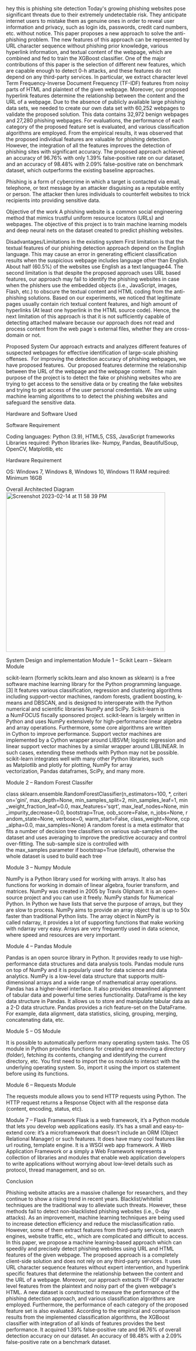 hey this is phishing site detection 
Today's growing phishing websites pose significant threats due to their extremely undetectable risk. They anticipate internet users to mistake them as genuine ones in order to reveal user information and privacy, such as login ids, passwords, credit card numbers, etc. without notice. This paper proposes a new approach to solve the anti-phishing problem. The new features of this approach can be represented by URL character sequence without phishing prior knowledge, various hyperlink information, and textual content of the webpage, which are combined and fed to train the XGBoost classifier. One of the major contributions of this paper is the selection of different new features, which are capable enough to detect 0-h attacks, and these features do not depend on any third-party services. In particular, we extract character level Term Frequency-Inverse Document Frequency (TF-IDF) features from noisy parts of HTML and plaintext of the given webpage. Moreover, our proposed hyperlink features determine the relationship between the content and the URL of a webpage. Due to the absence of publicly available large phishing data sets, we needed to create our own data set with 60,252 webpages to validate the proposed solution. This data contains 32,972 benign webpages and 27,280 phishing webpages. For evaluations, the performance of each category of the proposed feature set is evaluated, and various classification algorithms are employed. From the empirical results, it was observed that the proposed individual features are valuable for phishing detection. However, the integration of all the features improves the detection of phishing sites with significant accuracy. The proposed approach achieved an accuracy of 96.76% with only 1.39% false-positive rate on our dataset, and an accuracy of 98.48% with 2.09% false-positive rate on benchmark dataset, which outperforms the existing baseline approaches.

Phishing is a form of cybercrime in which a target is contacted via email, telephone, or text message by an attacker disguising as a reputable entity or person. The attacker then lures individuals to counterfeit websites to trick recipients into providing sensitive data.

Objective of the work
A phishing website is a common social engineering method that mimics trustful uniform resource locators (URLs) and webpages. The objective of this project is to train machine learning models and deep neural nets on the dataset created to predict phishing websites.

Disadvantages/Limitations in the existing system
First limitation is that the textual features of our phishing detection approach depend on the English language. This may cause an error in generating efficient classification results when the suspicious webpage includes language other than English. About half (60.5%) of the websites use English as a text language44. The second limitation is that despite the proposed approach uses URL based features, our approach may fail to identify the phishing websites in case when the phishers use the embedded objects (i.e., JavaScript, images, Flash, etc.) to obscure the textual content and HTML coding
from the anti-phishing solutions. Based on our experiments, we noticed that legitimate pages usually contain rich textual content features, and high amount of hyperlinks (At least one hyperlink in the HTML source code). Hence, the next limitation of this approach is that it is not sufficiently capable of detecting attached malware because our approach does not read and process content from the web page`s external files, whether they are cross-domain or not.


Proposed System
Our approach extracts and analyzes different features of suspected webpages for effective identification of large-scale phishing offenses. 
For improving the detection accuracy of phishing webpages, we have proposed features. 
Our proposed features determine the relationship between the URL of the webpage and the webpage content. 
The main purpose of the project is to detect the fake or phishing websites who are trying to get access to the sensitive data or by creating the fake websites and trying to get access of the user personal credentials.
We are using machine learning algorithms to to detect the phishing websites and safeguard the sensitive data. 


Hardware and Software Used

Software Requirement 

Coding languages: Python (3.9), HTML5, CSS, JavaScript frameworks
Libraries required: Python libraries like- Numpy, Pandas, BeautifulSoup, OpenCV, Matplotlib, etc


Hardware Requirement

OS: Windows 7, Windows 8, Windows 10, Windows 11
RAM required: Minimum 16GB

Overall Architected Diagram 
<img width="436" alt="Screenshot 2023-02-14 at 11 58 39 PM" src="https://user-images.githubusercontent.com/124824485/218825604-1cf6e9ae-ea9f-45a3-a552-87fae501d91c.png">

System Design and implementation 
Module 1 – Scikit Learn – Sklearn Module

scikit-learn (formerly scikits.learn and also known as sklearn) is a free software machine learning library for the Python programming language.[3] It features various classification, regression and clustering algorithms including support-vector machines, random forests, gradient boosting, k-means and DBSCAN, and is designed to interoperate with the Python numerical and scientific libraries NumPy and SciPy. Scikit-learn is a NumFOCUS fiscally sponsored project.
scikit-learn is largely written in Python and uses NumPy extensively for high-performance linear algebra and array operations. Furthermore, some core algorithms are written in Cython to improve performance. Support vector machines are implemented by a Cython wrapper around LIBSVM; logistic regression and linear support vector machines by a similar wrapper around LIBLINEAR. In such cases, extending these methods with Python may not be possible.
scikit-learn integrates well with many other Python libraries, such as Matplotlib and plotly for plotting, NumPy for array vectorization, Pandas dataframes, SciPy, and many more.

Module 2 – Random Forest Classifer

class sklearn.ensemble.RandomForestClassifier(n_estimators=100, *, criterion='gini', max_depth=None, min_samples_split=2, min_samples_leaf=1, min_weight_fraction_leaf=0.0, max_features='sqrt', max_leaf_nodes=None, min_impurity_decrease=0.0, bootstrap=True, oob_score=False, n_jobs=None, random_state=None, verbose=0, warm_start=False, class_weight=None, ccp_alpha=0.0, max_samples=None)
A random forest is a meta estimator that fits a number of decision tree classifiers on various sub-samples of the dataset and uses averaging to improve the predictive accuracy and control over-fitting. The sub-sample size is controlled with the max_samples parameter if bootstrap=True (default), otherwise the whole dataset is used to build each tree

Module 3 – Numpy Module

NumPy is a Python library used for working with arrays.
It also has functions for working in domain of linear algebra, fourier transform, and matrices.
NumPy was created in 2005 by Travis Oliphant. It is an open-source project and you can use it freely.
NumPy stands for Numerical Python.
In Python we have lists that serve the purpose of arrays, but they are slow to process.
NumPy aims to provide an array object that is up to 50x faster than traditional Python lists.
The array object in NumPy is called ndarray, it provides a lot of supporting functions that make working with ndarray very easy.
Arrays are very frequently used in data science, where speed and resources are very important.

Module 4 – Pandas Module

Pandas is an open source library in Python. It provides ready to use high-performance data structures and data analysis tools.
Pandas module runs on top of NumPy and it is popularly used for data science and data analytics.
NumPy is a low-level data structure that supports multi-dimensional arrays and a wide range of mathematical array operations. Pandas has a higher-level interface. It also provides streamlined alignment of tabular data and powerful time series functionality.
DataFrame is the key data structure in Pandas. It allows us to store and manipulate tabular data as a 2-D data structure.
Pandas provides a rich feature-set on the DataFrame. For example, data alignment, data statistics, slicing, grouping, merging, concatenating data, etc.

Module 5 – OS Module

It is possible to automatically perform many operating system tasks. The OS module in Python provides functions for creating and removing a directory (folder), fetching its contents, changing and identifying the current directory, etc.
You first need to import the os module to interact with the underlying operating system. So, import it using the import os statement before using its functions.

Module 6 – Requests Module

The requests module allows you to send HTTP requests using Python.
The HTTP request returns a Response Object with all the response data (content, encoding, status, etc).

Module 7 – Flask Framework
Flask is a web framework, it’s a Python module that lets you develop web applications easily. It’s has a small and easy-to-extend core: it’s a microframework that doesn’t include an ORM (Object Relational Manager) or such features.
It does have many cool features like url routing, template engine. It is a WSGI web app framework.
A Web Application Framework or a simply a Web Framework represents a collection of libraries and modules that enable web application developers to write applications without worrying about low-level details such as protocol, thread management, and so on.

Conclusion 

Phishing website attacks are a massive challenge for researchers, and they continue to show a rising trend in recent years. Blacklist/whitelist techniques are the traditional way to alleviate such threats. However, these methods fail to detect non-blacklisted phishing websites (i.e., 0-day attacks). As an improvement, machine learning techniques are being used to increase detection efficiency and reduce the misclassification ratio. However, some of them extract features from third-party services, search engines, website traffic, etc., which are complicated and difficult to access. In this paper, we propose a machine learning-based approach which can speedily and precisely detect phishing websites using URL and HTML features of the given webpage. The proposed approach is a completely client-side solution and does not rely on any third-party services. It uses URL character sequence features without expert intervention, and hyperlink specific features that determine the relationship between the content and the URL of a webpage. Moreover, our approach extracts TF-IDF character level features from the plaintext and noisy part of the given webpage's HTML.
A new dataset is constructed to measure the performance of the phishing detection approach, and various classification algorithms are employed. Furthermore, the performance of each category of the proposed feature set is also evaluated. According to the empirical and comparison results from the implemented classification algorithms, the XGBoost classifier with integration of all kinds of features provides the best performance. It acquired 1.39% false-positive rate and 96.76% of overall detection accuracy on our dataset. An accuracy of 98.48% with a 2.09% false-positive rate on a benchmark dataset.
